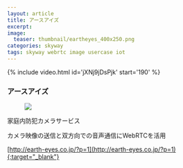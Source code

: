 ```yaml
---
layout: article
title: アースアイズ
excerpt: 
image:
  teaser: thumbnail/eartheyes_400x250.png
categories: skyway
tags: skyway webrtc image usercase iot
---
```


{% include video.html id='jXNj9jDsPjk' start='190' %}

### アースアイズ

<figure>
	<a href="" target="_blank"><img src="{{ site.url }}{{ site.baseurl }}/images/pages/eartheyes.png"></a>
</figure>

家庭内防犯カメラサービス

カメラ映像の送信と双方向での音声通信にWebRTCを活用

[http://earth-eyes.co.jp/?p=1](http://earth-eyes.co.jp/?p=1){:target="_blank"}
